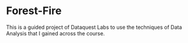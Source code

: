 # Forest-Fire
This is a guided project of Dataquest Labs to use the techniques of Data Analysis that I gained across the course.
